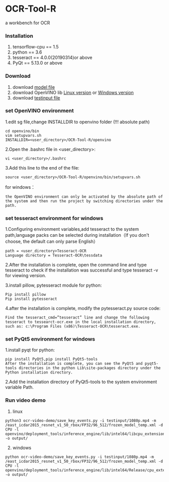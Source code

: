 # OCR-Tool-R
a workbench for OCR




### Installation
1. tensorflow-cpu == 1.5
2. python == 3.6
3. tesseract  == 4.0.0(20190314)or above
3. PyQt  == 5.13.0 or above



### Download
1. download [model file](https://drive.google.com/open?id=1wZG5i1cu-Qf_4hn4W5m9m3fKCNYrvVDK)
2. download OpenVINO lib
   [Linux version](https://drive.google.com/open?id=1g5YamnCw5pY5HfvTzFz1Eyk6dnjmNpmT)
   or [Windows version](https://drive.google.com/open?id=1-xgS_JXjnM-Mf-K6LbZMK79C1XF0SkHT)
3. download [testinput file](https://drive.google.com/open?id=1ZuACWowRZ0PW4Rawi_73c0OWfuzCzk9A)

### set OpenVINO environment
1.edit sg file,change INSTALLDIR to openvino folder (!!! absolute path)
```
cd openvino/bin
vim setupvars.sh
INSTALLDIR=<user_directory>/OCR-Tool-R/openvino
```
2.Open the .bashrc file in <user_directory>: 
```
vi <user_directory>/.bashrc
```
3.Add this line to the end of the file: 
```
source <user_directory>/OCR-Tool-R/openvino/bin/setupvars.sh
```
for windows：
```
the OpenVINO environment can only be activated by the absolute path of the system and then run the project by switching directories under the path.
```


### set tesseract environment for windows
1.Configuring environment variables,add tesseract to the system path,language packs can be selected during installation（If you don't choose, the default can only parse English）
```
path = <user_directory>Tesseract-OCR
Language directory = Tesseract-OCR\tessdata
```
2.After the installation is complete, open the command line and type tesseract to check if the installation was successful and type tesseract -v for viewing version.

3.install pillow, pytesseract module for python:
```
Pip install pillow
Pip install pytesseract
```
4.after the installation is complete, modify the pytesseract.py source code:
```
Find the tesseract_cmd=”tesseract” line and change the following tesseract to tessearct-ocr.exe in the local installation directory, such as: c:\Program Files (x86)\Tesseract-OCR\tesseract.exe.
```

### set PyQt5 environment for windows
1.install pyqt for python:
```
pip install PyQt5,pip install PyQt5-tools
After the installation is complete, you can see the PyQt5 and pyqt5-tools directories in the python Lib\site-packages directory under the Python installation directory.
```
2.Add the installation directory of PyQt5-tools to the system environment variable Path.



### Run video demo
1. linux
```
python3 ocr-video-demo/save_key_events.py -i testinput/1080p.mp4 -m /east_icdar2015_resnet_v1_50_rbox/FP32/96_512/frozen_model_temp.xml -d CPU -l openvino/deployment_tools/inference_engine/lib/intel64/libcpu_extension.so -o output/
```
2. windows
```
python ocr-video-demo/save_key_events.py -i testinput/1080p.mp4 -m /east_icdar2015_resnet_v1_50_rbox/FP32/96_512/frozen_model_temp.xml -d CPU -l openvino/deployment_tools/inference_engine/lib/intel64/Release/cpu_extension.dll -o output/
```

